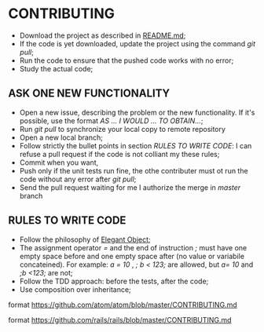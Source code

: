 # CONTRIBUTING

 - Download the project as described in [README.md](http://www.github.com/alepuzio/buildCSS/README.md);
 - If the code is yet downloaded, update the project using the command _git pull_;
 - Run the code to ensure that the pushed code works with no error;
 - Study the actual code;

## ASK ONE NEW FUNCTIONALITY

 - Open a new issue, describing the problem or the new functionality. If it's possible, use the format _AS ... I WOULD ... TO OBTAIN..._;
 - Run _git pull_ to synchronize your local copy to remote repository
 - Open a new local branch;
 - Follow strictly the bullet points in section _RULES TO WRITE CODE_: I can refuse a pull request if the code is not colliant my these rules;
 - Commit when you want,
 - Push only if the unit tests run fine, the othe contributer must ot run the code without any error after _git pull_;
 - Send the pull request waiting for me I authorize the merge in _master_ branch 

## RULES TO WRITE CODE

 - Follow the philosophy of [Elegant Object](https://www.elegantobjects.org/);
 - The assignment operator _=_ and the end of instruction _;_ must have one empty space before and one empty space after (no value or variabile concateined).
  For example: _a = 10_ , _; b < 123;_ are allowed, but _a= 10_ and _;b <123;_ are not;
 - Follow the TDD approach: before the tests, after the code;
 - Use composition over inheritance;


format https://github.com/atom/atom/blob/master/CONTRIBUTING.md

format https://github.com/rails/rails/blob/master/CONTRIBUTING.md


